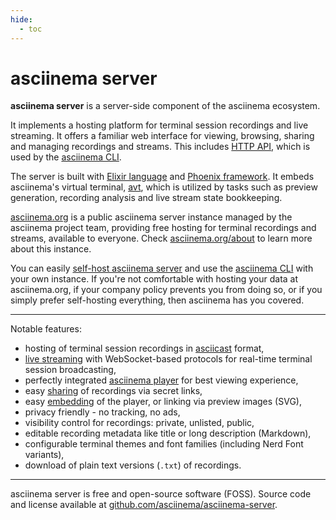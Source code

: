 ```yaml
---
hide:
  - toc
---
```


# asciinema server

__asciinema server__ is a server-side component of the asciinema ecosystem.

It implements a hosting platform for terminal session recordings and live
streaming. It offers a familiar web interface for viewing, browsing, sharing
and managing recordings and streams. This includes [HTTP API](api.md), which is
used by the [asciinema CLI](../cli/index.md).

The server is built with [Elixir language](https://elixir-lang.org/) and
[Phoenix framework](https://www.phoenixframework.org/). It embeds asciinema's
virtual terminal, [avt](https://github.com/asciinema/avt), which is utilized by
tasks such as preview generation, recording analysis and live stream state
bookkeeping.

[asciinema.org](https://asciinema.org) is a public asciinema server instance
managed by the asciinema project team, providing free hosting for terminal
recordings and streams, available to everyone. Check
[asciinema.org/about](https://asciinema.org/about) to learn more about this
instance.

You can easily [self-host asciinema server](self-hosting/index.md) and use the
[asciinema CLI](../cli/index.md) with your own instance. If you're not
comfortable with hosting your data at asciinema.org, if your company policy
prevents you from doing so, or if you simply prefer self-hosting everything,
then asciinema has you covered.

---

Notable features:

- hosting of terminal session recordings in [asciicast](../asciicast/v2.md)
  format,
- [live streaming](streaming.md) with WebSocket-based protocols for real-time
  terminal session broadcasting,
- perfectly integrated [asciinema player](../player/index.md) for best viewing
  experience,
- easy [sharing](sharing.md) of recordings via secret links,
- easy [embedding](embedding.md) of the player, or linking via preview images
  (SVG),
- privacy friendly - no tracking, no ads,
- visibility control for recordings: private, unlisted, public,
- editable recording metadata like title or long description (Markdown),
- configurable terminal themes and font families (including Nerd Font
  variants),
- download of plain text versions (`.txt`) of recordings.

---

asciinema server is free and open-source software (FOSS). Source code and
license available at
[github.com/asciinema/asciinema-server](https://github.com/asciinema/asciinema-server).
